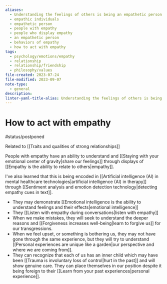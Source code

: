 ```yaml
---
aliases:
  - Understanding the feelings of others is being an empathetic person
  - empathic individuals
  - empathetic person
  - people with empathy
  - people who display empathy
  - an empathetic person
  - behaviors of empathy
  - how to act with empathy
tags:
  - psychology/emotions/empathy
  - relationship
  - relationship/friendship
  - philosophy/values
file-created: 2023-07-24
file-modified: 2023-09-07
note-type:
  - general
description: 
linter-yaml-title-alias: Understanding the feelings of others is being an empathetic person
---
```


# How to act with empathy

#status/postponed

Related to [[Traits and qualities of strong relationships]]

People with empathy have an ability to understand and [[Staying with your emotional center of gravity|share our feelings]] through displays of [[Empathy is the ability to relate to others|empathy]].

I've also learned that this is being encoded in [[Artificial intelligence (AI) in mental healthcare technologies|artificial intelligence (AI) in therapy]] through [[Sentiment analysis and emotion detection technology|detecting empathy cues in text]].

- They may demonstrate [[Emotional intelligence is the ability to understand feelings and their effects|emotional intelligence]]
- They [[Listen with empathy during conversations|listen with empathy]] 
- When we make mistakes, they will seek to understand the deeper reasons and [[Forgiveness increases well-being|learn to forgive us]] for our transgressions.
- When we feel upset, or something is bothering us, they may not have gone through the same experience, but they will try to understand  [[Personal experiences are unique like a garden|our perspective and where we are coming from]].
- They can recognize that each of us has an inner child which may have been [[Trauma is involuntary loss of control|hurt in the past]] and will show genuine care. They can place themselves in our position despite it being foreign to their [[Learn from your past experiences|personal experience]].
